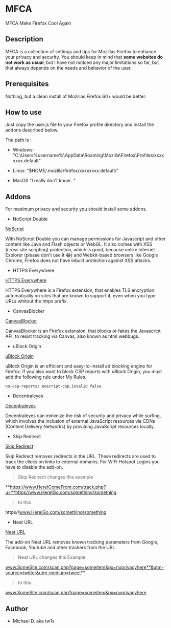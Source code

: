 # MFCA

MFCA Make Firefox Cool Again

## Description

MFCA is a collection of settings and tips for Mozillas Firefox to enhance your privacy and security.
You should keep in mind that **some websites do not work as usual**, but I have not noticed any major 
limitations so far, but that always depends on the needs and behavior of the user.

## Prerequisites

Nothing, but a clean install of Mozillas Firefox 60+ would be better.

## How to use

Just copy the user.js file to your Firefox profile directory and install the addons described below.

The path is :

* Windows: "C:\Users\%username%\AppData\Roaming\Mozilla\Firefox\Profiles\xxxxxxxx.default\"

* Linux: "$HOME/.mozilla/firefox/xxxxxxxx.default/"

* MacOS "I really don't know..."

## Addons

For maximum privacy and security you should install some addons.

* NoScript Double

[NoScript](https://noscript.net/getit)

With NoScript Double you can manage permissions for Javascript and other content like Java 
and Flash objects or WebGL. It also comes with XSS (cross site scripting) protection, which 
is good, because unlike Internet Explorer (please don't use it :joy:) and Webkit-based browsers 
like Google Chrome, Firefox does not have inbuilt protection against XSS attacks.

* HTTPS Everywhere

[HTTPS Everywhere](https://addons.mozilla.org/en-US/firefox/addon/https-everywhere/)

HTTPS Everywhere is a Firefox extension, that enables TLS encryption automatically on sites 
that are known to support it, even when you type URLs whitout the https prefix.

* CanvasBlocker

[CanvasBlocker](https://addons.mozilla.org/en-US/firefox/addon/canvasblocker/)

CanvasBlocker is an Firefox extension, that blocks or fakes the Javascript API, to resist
tracking via Canvas, also known as html webbugs.

* uBlock Origin

[uBlock Origin](https://addons.mozilla.org/en-US/firefox/addon/ublock-origin/)

uBlock Origin is an efficient and easy-to-install ad blocking engine for Firefox. If you also 
want to block CSP reports with uBlock Origin, you must add the following rule under My Rules.

```
no-csp-reports: noscript-csp.invalid false
```

* Decentraleyes

[Decentraleyes](https://addons.mozilla.org/en-US/firefox/addon/decentraleyes/)

Decentraleyes can minimize the risk of security and privacy while surfing, which involves the inclusion 
of external JavaScript resources via CDNs (Content Delivery Networks) by providing JavaScript resources 
locally.

* Skip Redirect

[Skip Redirect](https://addons.mozilla.org/en-US/firefox/addon/skip-redirect/)

Skip Redirect removes redirects in the URL. These redirects are used to track the clicks on links 
to external domains. For WiFi Hotspot Logins you have to disable the add-on.

> Skip Redirect changes this example

**https://www.HereIComeFrom.com/track.php?u=**https//www.HereIGo.com/something/something

> to this

https//www.HereIGo.com/something/something

* Neat URL

[Neat URL](https://addons.mozilla.org/en-US/firefox/addon/neat-url/)

The add-on Neat URL removes known tracking parameters from Google, Facebook, Youtube and other 
trackers from the URL.

> Neat URL changes this Example

www.SomeSite.com/scan.php?page=someitem&px=noprivacyhere**&utm-source=twitter&utm-medium=tweet**

> to this

www.SomeSite.com/scan.php?page=someitem&px=noprivacyhere

## Author

* Michael D. aka tw1x 
